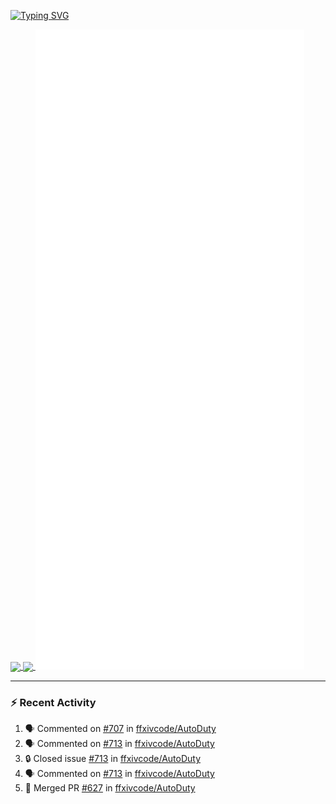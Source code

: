 [![Typing SVG](https://readme-typing-svg.demolab.com?font=Fira+Code&duration=1000&pause=1000&multiline=true&repeat=false&width=435&lines=Simon+Latusek+%7C+Gameplay+Engineer)](https://git.io/typing-svg)

<a href="https://github.com/anuraghazra/github-readme-stats">
  <img height=200 align="center" src="https://github-readme-stats.vercel.app/api?username=erdelf&theme=radical" />
</a>
<a href="https://github.com/anuraghazra/convoychat">
  <img height=200 align="center" src="https://streak-stats.demolab.com?user=erdelf&theme=radical&mode=weekly" />
</a>

<picture>
  <img src="/github-metrics.svg" alt="Metrics">
</picture>

---

### :zap: Recent Activity
<!--START_SECTION:activity-->
1. 🗣 Commented on [#707](https://github.com/ffxivcode/AutoDuty/issues/707#issuecomment-2558950450) in [ffxivcode/AutoDuty](https://github.com/ffxivcode/AutoDuty)
2. 🗣 Commented on [#713](https://github.com/ffxivcode/AutoDuty/issues/713#issuecomment-2558624208) in [ffxivcode/AutoDuty](https://github.com/ffxivcode/AutoDuty)
3. 🔒 Closed issue [#713](https://github.com/ffxivcode/AutoDuty/issues/713) in [ffxivcode/AutoDuty](https://github.com/ffxivcode/AutoDuty)
4. 🗣 Commented on [#713](https://github.com/ffxivcode/AutoDuty/issues/713#issuecomment-2558470745) in [ffxivcode/AutoDuty](https://github.com/ffxivcode/AutoDuty)
5. 🎉 Merged PR [#627](https://github.com/ffxivcode/AutoDuty/pull/627) in [ffxivcode/AutoDuty](https://github.com/ffxivcode/AutoDuty)
<!--END_SECTION:activity-->

<!--
**erdelf/erdelf** is a ✨ _special_ ✨ repository because its `README.md` (this file) appears on your GitHub profile.

Here are some ideas to get you started:

- 🔭 I’m currently working on ...
- 🌱 I’m currently learning ...
- 👯 I’m looking to collaborate on ...
- 🤔 I’m looking for help with ...
- 💬 Ask me about ...
- 📫 How to reach me: ...
- 😄 Pronouns: ...
- ⚡ Fun fact: ...
-->
